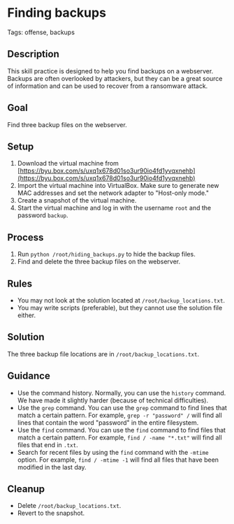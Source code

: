 # Finding backups
Tags: offense, backups

## Description
This skill practice is designed to help you find backups on a webserver. Backups are often overlooked by attackers, but they can be a great source of information and can be used to recover from a ransomware attack.

## Goal
Find three backup files on the webserver.

## Setup
1. Download the virtual machine from [https://byu.box.com/s/uxq1x678d01so3ur90io4fd1yvqxnehb](https://byu.box.com/s/uxq1x678d01so3ur90io4fd1yvqxnehb)
2. Import the virtual machine into VirtualBox. Make sure to generate new MAC addresses and set the network adapter to "Host-only mode."
3. Create a snapshot of the virtual machine.
4. Start the virtual machine and log in with the username `root` and the password `backup`.

## Process
1. Run `python /root/hiding_backups.py` to hide the backup files.
2. Find and delete the three backup files on the webserver.

## Rules
* You may not look at the solution located at `/root/backup_locations.txt`.
* You may write scripts (preferable), but they cannot use the solution file either.

## Solution
The three backup file locations are in `/root/backup_locations.txt`.

## Guidance
* Use the command history. Normally, you can use the `history` command. We have made it slightly harder (because of technical difficulties).
* Use the `grep` command. You can use the `grep` command to find lines that match a certain pattern. For example, `grep -r "password" /` will find all lines that contain the word "password" in the entire filesystem.
* Use the `find` command. You can use the `find` command to find files that match a certain pattern. For example, `find / -name "*.txt"` will find all files that end in `.txt`.
* Search for recent files by using the `find` command with the `-mtime` option. For example, `find / -mtime -1` will find all files that have been modified in the last day.

## Cleanup
* Delete `/root/backup_locations.txt`.
* Revert to the snapshot.